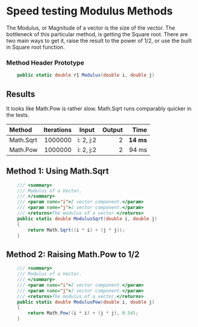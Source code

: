 # Speed testing Modulus Methods

The Modulus, or Magnitude of a vector is the size of the vector. The bottleneck of this particular method, is getting the Square root. There are two main ways to get it, raise the result to the power of 1/2, or use the built in Square root function. 

### Method Header Prototype

```c#
    public static double r1 Modulus(double i, double j)
```

## Results

It looks like Math.Pow is rather slow. Math.Sqrt runs comparably quicker in the tests.

| Method | Iterations | Input | Output | Time |
|:---|---:|:---:|---:|---:|
| Math.Sqrt | 1000000 | i: 2, j:2 | 2 | **14 ms** |
| Math.Pow | 1000000 | i: 2, j:2 | 2 | 94 ms |

## Method 1: Using Math.Sqrt

```c#
    /// <summary>
    /// Modulus of a Vector.
    /// </summary>
    /// <param name="i">I vector component.</param>
    /// <param name="j">J vector component.</param>
    /// <returns>The modulus of a vector.</returns>
    public static double ModulusSqrt(double i, double j)
    {
        return Math.Sqrt((i * i) + (j * j));
    }
```

## Method 2: Raising Math.Pow to 1/2

```c#
    /// <summary>
    /// Modulus of a Vector.
    /// </summary>
    /// <param name="i">I vector component.</param>
    /// <param name="j">J vector component.</param>
    /// <returns>The modulus of a vector.</returns>
    public static double ModulusPow(double i, double j)
    {
        return Math.Pow((i * i) + (j * j), 0.5d);
    }
```
